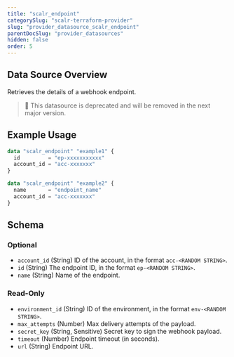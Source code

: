 ```yaml
---
title: "scalr_endpoint"
categorySlug: "scalr-terraform-provider"
slug: "provider_datasource_scalr_endpoint"
parentDocSlug: "provider_datasources"
hidden: false
order: 5
---
```

## Data Source Overview

Retrieves the details of a webhook endpoint.

> 🚧 This datasource is deprecated and will be removed in the next major version.

## Example Usage

```terraform
data "scalr_endpoint" "example1" {
  id         = "ep-xxxxxxxxxxx"
  account_id = "acc-xxxxxxx"
}

data "scalr_endpoint" "example2" {
  name       = "endpoint_name"
  account_id = "acc-xxxxxxx"
}
```

<!-- schema generated by tfplugindocs -->
## Schema

### Optional

- `account_id` (String) ID of the account, in the format `acc-<RANDOM STRING>`.
- `id` (String) The endpoint ID, in the format `ep-<RANDOM STRING>`.
- `name` (String) Name of the endpoint.

### Read-Only

- `environment_id` (String) ID of the environment, in the format `env-<RANDOM STRING>`.
- `max_attempts` (Number) Max delivery attempts of the payload.
- `secret_key` (String, Sensitive) Secret key to sign the webhook payload.
- `timeout` (Number) Endpoint timeout (in seconds).
- `url` (String) Endpoint URL.
